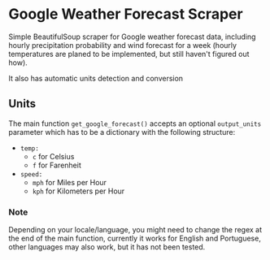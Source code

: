 # Google Weather Forecast Scraper

Simple BeautifulSoup scraper for Google weather forecast data, including hourly precipitation probability and wind forecast for a week (hourly temperatures are planed to be implemented, but still haven't figured out how).

It also has automatic units detection and conversion

## Units

The main function `get_google_forecast()` accepts an optional `output_units` parameter which has to be a dictionary with the following structure:

+ `temp:`
  + `c` for Celsius
  + `f` for Farenheit
+ `speed:`
  + `mph` for Miles per Hour
  + `kph` for Kilometers per Hour

### Note

Depending on your locale/language, you might need to change the regex at the end of the main function, currently it works for English and Portuguese, other languages may also work, but it has not been tested.
